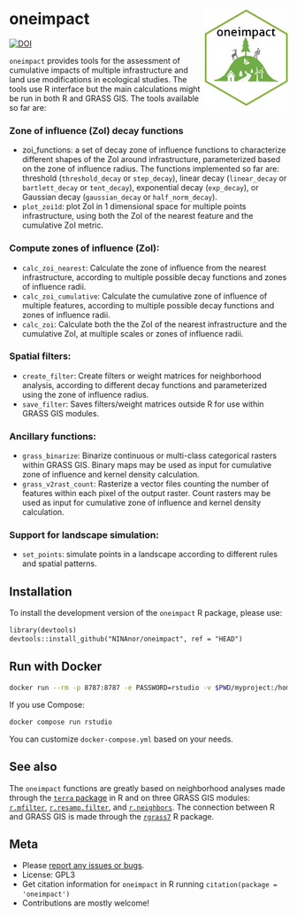 # oneimpact <img src="man/figures/oneimpact_hex_logo.png" align="right" alt="" width="150" />

<!-- badges: start -->
  [![DOI](https://zenodo.org/badge/453101311.svg)](https://zenodo.org/badge/latestdoi/453101311)
<!--  [![R-CMD-check](https://github.com/NINAnor/oneimpact/workflows/R-CMD-check/badge.svg)](https://github.com/NINAnor/oneimpact/actions) -->
<!-- badges: end -->

`oneimpact` provides tools for the assessment of cumulative impacts of multiple infrastructure and land use modifications in ecological studies.
The tools use R interface but the main calculations might be run in both R and GRASS GIS. The tools available so far are:

### Zone of influence (ZoI) decay functions

- zoi_functions: a set of decay zone of influence functions to characterize different shapes of the ZoI around infrastructure, 
parameterized based on the zone of influence radius. The functions implemented so far are: threshold (`threshold_decay` or `step_decay`),
linear decay (`linear_decay` or `bartlett_decay` or `tent_decay`), exponential decay (`exp_decay`), or Gaussian decay 
(`gaussian_decay` or `half_norm_decay`).
- `plot_zoi1d`: plot ZoI in 1 dimensional space for multiple points infrastructure, using both the ZoI of the nearest
feature and the cumulative ZoI metric.


### Compute zones of influence (ZoI):

- `calc_zoi_nearest`: Calculate the zone of influence from the nearest infrastructure, according to multiple possible 
decay functions and zones of influence radii.
- `calc_zoi_cumulative`: Calculate the cumulative zone of influence of multiple features, according to multiple possible 
decay functions and zones of influence radii.
- `calc_zoi`: Calculate both the the ZoI of the nearest infrastructure and the cumulative ZoI, at multiple
scales or zones of influence radii.

### Spatial filters:

- `create_filter`: Create filters or weight matrices for neighborhood analysis, according to different decay functions
and parameterized using the zone of influence radius.
- `save_filter`: Saves filters/weight matrices outside R for use within GRASS GIS modules.

### Ancillary functions:

- `grass_binarize`: Binarize continuous or multi-class categorical rasters within GRASS GIS. Binary maps may be used 
as input for cumulative zone of influence and kernel density calculation.
- `grass_v2rast_count`: Rasterize a vector files counting the number of features within each pixel of the output
raster. Count rasters may be used as input for cumulative zone of influence and kernel density calculation.

### Support for landscape simulation:

- `set_points`: simulate points in a landscape according to different rules and spatial patterns.

## Installation

To install the development version of the `oneimpact` R package, please use:

```
library(devtools)
devtools::install_github("NINAnor/oneimpact", ref = "HEAD")
```

## Run with Docker

```bash
docker run --rm -p 8787:8787 -e PASSWORD=rstudio -v $PWD/myproject:/home/rstudio/myproject ghcr.io/ninanor/oneimpact:main
```

If you use Compose:

```bash
docker compose run rstudio
```

You can customize `docker-compose.yml` based on your needs.

## See also

The `oneimpact` functions are greatly based on neighborhood analyses made through the
[`terra` package](https://rspatial.org/terra/pkg/index.html) in R and on three GRASS GIS modules:
[`r.mfilter`](https://grass.osgeo.org/grass78/manuals/r.mfilter.html), 
[`r.resamp.filter`](https://grass.osgeo.org/grass78/manuals/r.resamp.filter.html), and 
[`r.neighbors`](https://grass.osgeo.org/grass78/manuals/r.neighbors.html). The connection
between R and GRASS GIS is made through the [`rgrass7`](https://github.com/rsbivand/rgrass) R package.

## Meta

  - Please [report any issues or bugs](https://github.com/NINAnor/oneimpact/issues/new/).
  - License: GPL3
  - Get citation information for `oneimpact` in R running `citation(package = 'oneimpact')`
  - Contributions are mostly welcome!
